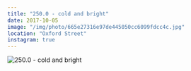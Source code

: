 ```yaml
---
title: "250.0 - cold and bright"
date: 2017-10-05
image: "/img/photo/665e27316e97de445050cc6099fdcc4c.jpg"
location: "Oxford Street"
instagram: true
---
```


![250.0 - cold and bright](/img/photo/665e27316e97de445050cc6099fdcc4c.jpg)

